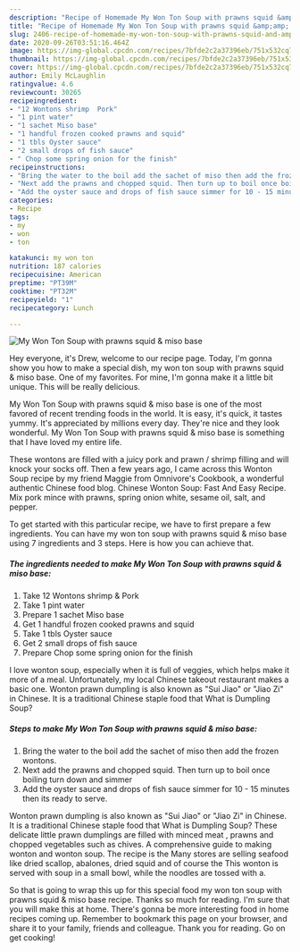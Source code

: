 ```yaml
---
description: "Recipe of Homemade My Won Ton Soup with prawns squid &amp;amp; miso base"
title: "Recipe of Homemade My Won Ton Soup with prawns squid &amp;amp; miso base"
slug: 2406-recipe-of-homemade-my-won-ton-soup-with-prawns-squid-and-amp-miso-base
date: 2020-09-26T03:51:16.464Z
image: https://img-global.cpcdn.com/recipes/7bfde2c2a37396eb/751x532cq70/my-won-ton-soup-with-prawns-squid-miso-base-recipe-main-photo.jpg
thumbnail: https://img-global.cpcdn.com/recipes/7bfde2c2a37396eb/751x532cq70/my-won-ton-soup-with-prawns-squid-miso-base-recipe-main-photo.jpg
cover: https://img-global.cpcdn.com/recipes/7bfde2c2a37396eb/751x532cq70/my-won-ton-soup-with-prawns-squid-miso-base-recipe-main-photo.jpg
author: Emily McLaughlin
ratingvalue: 4.6
reviewcount: 30265
recipeingredient:
- "12 Wontons shrimp  Pork"
- "1 pint water"
- "1 sachet Miso base"
- "1 handful frozen cooked prawns and squid"
- "1 tbls Oyster sauce"
- "2 small drops of fish sauce"
- " Chop some spring onion for the finish"
recipeinstructions:
- "Bring the water to the boil add the sachet of miso then add the frozen wontons."
- "Next add the prawns and chopped squid. Then turn up to boil once boiling turn down and simmer"
- "Add the oyster sauce and drops of fish sauce simmer for 10 - 15 minutes then its ready to serve."
categories:
- Recipe
tags:
- my
- won
- ton

katakunci: my won ton 
nutrition: 187 calories
recipecuisine: American
preptime: "PT39M"
cooktime: "PT32M"
recipeyield: "1"
recipecategory: Lunch

---
```



![My Won Ton Soup with prawns squid &amp; miso base](https://img-global.cpcdn.com/recipes/7bfde2c2a37396eb/751x532cq70/my-won-ton-soup-with-prawns-squid-miso-base-recipe-main-photo.jpg)

Hey everyone, it's Drew, welcome to our recipe page. Today, I'm gonna show you how to make a special dish, my won ton soup with prawns squid &amp; miso base. One of my favorites. For mine, I'm gonna make it a little bit unique. This will be really delicious.

My Won Ton Soup with prawns squid &amp; miso base is one of the most favored of recent trending foods in the world. It is easy, it's quick, it tastes yummy. It's appreciated by millions every day. They're nice and they look wonderful. My Won Ton Soup with prawns squid &amp; miso base is something that I have loved my entire life.

These wontons are filled with a juicy pork and prawn / shrimp filling and will knock your socks off. Then a few years ago, I came across this Wonton Soup recipe by my friend Maggie from Omnivore&#39;s Cookbook, a wonderful authentic Chinese food blog. Chinese Wonton Soup: Fast And Easy Recipe. Mix pork mince with prawns, spring onion white, sesame oil, salt, and pepper.


To get started with this particular recipe, we have to first prepare a few ingredients. You can have my won ton soup with prawns squid &amp; miso base using 7 ingredients and 3 steps. Here is how you can achieve that.

<!--inarticleads1-->

##### The ingredients needed to make My Won Ton Soup with prawns squid &amp; miso base:

1. Take 12 Wontons shrimp &amp; Pork
1. Take 1 pint water
1. Prepare 1 sachet Miso base
1. Get 1 handful frozen cooked prawns and squid
1. Take 1 tbls Oyster sauce
1. Get 2 small drops of fish sauce
1. Prepare  Chop some spring onion for the finish


I love wonton soup, especially when it is full of veggies, which helps make it more of a meal. Unfortunately, my local Chinese takeout restaurant makes a basic one. Wonton prawn dumpling is also known as &#34;Sui Jiao&#34; or &#34;Jiao Zi&#34; in Chinese. It is a traditional Chinese staple food that What is Dumpling Soup? 

<!--inarticleads2-->

##### Steps to make My Won Ton Soup with prawns squid &amp; miso base:

1. Bring the water to the boil add the sachet of miso then add the frozen wontons.
1. Next add the prawns and chopped squid. Then turn up to boil once boiling turn down and simmer
1. Add the oyster sauce and drops of fish sauce simmer for 10 - 15 minutes then its ready to serve.


Wonton prawn dumpling is also known as &#34;Sui Jiao&#34; or &#34;Jiao Zi&#34; in Chinese. It is a traditional Chinese staple food that What is Dumpling Soup? These delicate little prawn dumplings are filled with minced meat , prawns and chopped vegetables such as chives. A comprehensive guide to making wonton and wonton soup. The recipe is the Many stores are selling seafood like dried scallop, abalones, dried squid and of course the This wonton is served with soup in a small bowl, while the noodles are tossed with a. 

So that is going to wrap this up for this special food my won ton soup with prawns squid &amp; miso base recipe. Thanks so much for reading. I'm sure that you will make this at home. There's gonna be more interesting food in home recipes coming up. Remember to bookmark this page on your browser, and share it to your family, friends and colleague. Thank you for reading. Go on get cooking!
